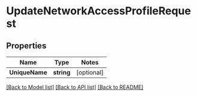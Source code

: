 # UpdateNetworkAccessProfileRequest

## Properties
Name | Type | Notes
------------ | ------------- | -------------
**UniqueName** | **string** | [optional] 

[[Back to Model list]](../README.md#documentation-for-models) [[Back to API list]](../README.md#documentation-for-api-endpoints) [[Back to README]](../README.md)


